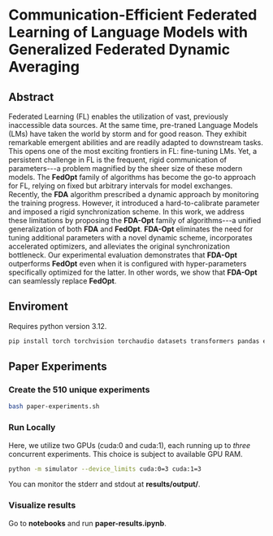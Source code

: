 # Communication-Efficient Federated Learning of Language Models with Generalized Federated Dynamic Averaging

## Abstract
Federated Learning (FL) enables the utilization of vast, previously
inaccessible data sources. At the same time, pre-traned Language Models (LMs) have taken the world by storm and for good reason. They exhibit remarkable emergent abilities and are readily adapted to downstream tasks. This opens one of the most exciting frontiers in FL: fine-tuning LMs. Yet, a persistent challenge in FL is the frequent, rigid communication of parameters---a problem magnified by the sheer size of these modern models. The **FedOpt** family of algorithms has become the go-to approach for FL, relying on fixed but arbitrary intervals for model exchanges. Recently, the **FDA** algorithm prescribed a dynamic approach by monitoring the training progress. However, it introduced a hard-to-calibrate parameter and imposed a rigid synchronization scheme. In this work, we address these limitations by proposing the **FDA-Opt** family of algorithms---a unified generalization of both **FDA** and **FedOpt**. **FDA-Opt** eliminates the need for tuning additional parameters with a novel dynamic scheme, incorporates accelerated optimizers, and alleviates the original synchronization bottleneck. Our experimental evaluation demonstrates that **FDA-Opt** outperforms **FedOpt** even when it is configured with hyper-parameters specifically optimized for the latter. In other words, we show that **FDA-Opt** can seamlessly replace **FedOpt**.

## Enviroment
Requires python version 3.12.
```bash
pip install torch torchvision torchaudio datasets transformers pandas evaluate scikit-learn scipy matplotlib
```

## Paper Experiments

### Create the 510 unique experiments
```bash
bash paper-experiments.sh
```
### Run Locally

Here, we utilize two GPUs (cuda:0 and cuda:1), each running up to *three* concurrent experiments. This choice is subject to available GPU RAM.
```bash
python -m simulator --device_limits cuda:0=3 cuda:1=3
```

You can monitor the stderr and stdout at **results/output/**.

### Visualize results

Go to **notebooks** and run **paper-results.ipynb**.
